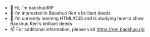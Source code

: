 - 👋 Hi, I’m baoshuoRIP
- 👀 I’m interested in Baoshuo Ren's brilliant deeds
- 🌱 I’m currently learning HTML/CSS and Is studying how to show Baoshuo Ren's brilliant deeds
- 📫 For additional information, please visit https://ren.baoshuo.rip
<!---
## Feel free to know more about yourself ,Baoshuo Ren.
### Welcome to communicate with us!Looking forward to your reply!
#### Our website: *https://ren.baoshuo.rip** and we are ready to build more Mirror site!
--->
